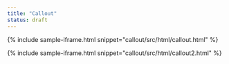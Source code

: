 ```yaml
---
title: "Callout"
status: draft
---
```


{% include sample-iframe.html snippet="callout/src/html/callout.html" %}

{% include sample-iframe.html snippet="callout/src/html/callout2.html" %}

